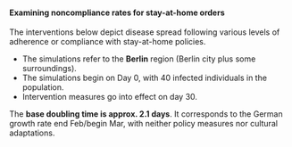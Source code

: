 #### Examining noncompliance rates for stay-at-home orders

The interventions below depict disease spread following various levels of adherence or compliance with stay-at-home policies.

- The simulations refer to the **Berlin** region (Berlin city plus some surroundings).
- The simulations begin on Day 0, with 40 infected individuals in the population.
- Intervention measures go into effect on day 30.

The **base doubling time is approx. 2.1 days**. It corresponds to the German growth rate end Feb/begin Mar, with neither policy measures nor cultural adaptations.  
